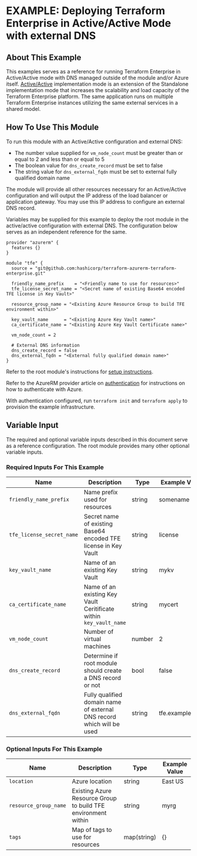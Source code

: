 # EXAMPLE: Deploying Terraform Enterprise in Active/Active Mode with external DNS

## About This Example

This examples serves as a reference for running Terraform Enterprise in Active/Active mode with DNS managed outside of the module and/or Azure itself. [Active/Active](https://www.terraform.io/docs/enterprise/before-installing/reference-architecture/azure.html#active-active-implementation-mode) implementation mode is an extension of the Standalone implementation mode that increases the scalability and load capacity of the Terraform Enterprise platform. The same application runs on multiple Terraform Enterprise instances utilizing the same external services in a shared model.

## How To Use This Module

To run this module with an Active/Active configuration and external DNS:
* The number value supplied for `vm_node_count` must be greater than or equal to 2 and less than or equal to 5
* The boolean value for `dns_create_record` must be set to false
* The string value for `dns_external_fqdn` must be set to external fully qualified domain name

The module will provide all other resources necessary for an Active/Active configuration and will output the IP address of the load balancer or application gateway. You may use this IP address to configure an external DNS record.

Variables may be supplied for this example to deploy the root module in the active/active configuration with external DNS. The configuration below serves as an independent reference for the same.

```hcl
provider "azurerm" {
  features {}
}

module "tfe" {
  source = "git@github.com:hashicorp/terraform-azurerm-terraform-enterprise.git"

  friendly_name_prefix    = "<Friendly name to use for resources>"
  tfe_license_secret_name = "<Secret name of existing Base64 encoded TFE license in Key Vault>"

  resource_group_name = "<Existing Azure Resource Group to build TFE environment within>"

  key_vault_name      = "<Existing Azure Key Vault name>"
  ca_certificate_name = "<Existing Azure Key Vault Certificate name>"

  vm_node_count = 2

  # External DNS information
  dns_create_record = false
  dns_external_fqdn = "<External fully qualified domain name>"
}
```

Refer to the root module's instructions for [setup instructions](../../README.md#How-to-Use-This-Module).

Refer to the AzureRM provider article on [authentication](https://registry.terraform.io/providers/hashicorp/azurerm/latest/docs) for instructions on how to authenticate with Azure.

With authentication configured, run `terraform init` and `terraform apply` to provision the example infrastructure.

## Variable Input

The required and optional variable inputs described in this document serve as a reference configuration. The root module provides many other optional variable inputs.

### Required Inputs For This Example

| Name | Description | Type | Example Value |
|------|-------------|------| ------------- |
| `friendly_name_prefix` | Name prefix used for resources | string | somename |
| `tfe_license_secret_name` | Secret name of existing Base64 encoded TFE license in Key Vault | string | license |
| `key_vault_name` | Name of an existing Key Vault | string | mykv |
| `ca_certificate_name` | Name of an existing Key Vault Ceritificate within `key_vault_name` | string | mycert |
| `vm_node_count` | Number of virtual machines | number | 2 |
| `dns_create_record` | Determine if root module should create a DNS record or not | bool | false |
| `dns_external_fqdn` | Fully qualified domain name of external DNS record which will be used | string | tfe.example.com |

### Optional Inputs For This Example

| Name | Description | Type | Example Value |
|------|-------------|------| ------------- |
| `location` | Azure location | string | East US |
| `resource_group_name` | Existing Azure Resource Group to build TFE environment within | string | myrg |
| `tags` | Map of tags to use for resources | map(string) | {} |
